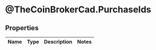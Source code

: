 # @TheCoinBrokerCad.PurchaseIds

## Properties
Name | Type | Description | Notes
------------ | ------------- | ------------- | -------------


